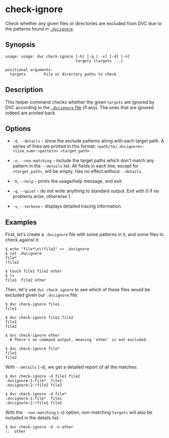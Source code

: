 # check-ignore

Check whether any given files or directories are excluded from DVC due to the
patterns found in [`.dvcignore`](/doc/user-guide/dvcignore).

## Synopsis

```usage
usage: usage: dvc check-ignore [-h] [-q | -v] [-d] [-n]
                               targets [targets ...]

positional arguments:
  targets        File or directory paths to check
```

## Description

This helper command checks whether the given `targets` are ignored by DVC
according to the [`.dvcignore` file](/doc/user-guide/dvcignore) (if any). The
ones that are ignored indeed are printed back.

## Options

- `-d`, `--details` - show the exclude patterns along with each target path. A
  series of lines are printed in this format:
  `<path/to/.dvcignore>:<line_num>:<pattern> <target_path>`

- `-n`, `--non-matching` - include the target paths which don’t match any
  pattern in the `--details` list. All fields in each line, except for
  `<target_path>`, will be empty. Has no effect without `--details`.

- `-h`, `--help` - prints the usage/help message, and exit.

- `-q`, `--quiet` - do not write anything to standard output. Exit with 0 if no
  problems arise, otherwise 1.

- `-v`, `--verbose` - displays detailed tracing information.

## Examples

First, let's create a `.dvcignore` file with some patterns in it, and some files
to check against it:

```dvc
$ echo "file*\n\!file2" >> .dvcignore
$ cat .dvcignore
file*
!file2

$ touch file1 file2 other
$ ls
file1  file2 other
```

Then, let's use `dvc check-ignore` to see which of these files would be excluded
given our `.dvcignore` file:

```dvc
$ dvc check-ignore file1
file1

$ dvc check-ignore file1 file2
file1
file2

$ dvc check-ignore other
  # There's no command output, meaning `other` is not excluded.

$ dvc check-ignore file*
file1
file2
```

With `--details` (`-d`), we get a detailed report of all the matches:

```dvc
$ dvc check-ignore -d file1 file2
.dvcignore:1:file*	file1
.dvcignore:2:!file2	file2

$ dvc check-ignore -d file*
.dvcignore:1:file*	file1
.dvcignore:2:!file2	file2
```

With the `--non-matching` (`-n`) option, non-matching `targets` will also be
included in the details list:

```dvc
$ dvc check-ignore -d -n other
::	other
```

